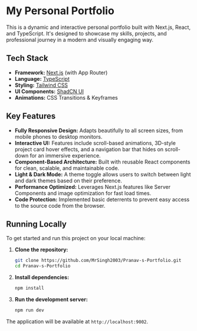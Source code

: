 # My Personal Portfolio

This is a dynamic and interactive personal portfolio built with Next.js, React, and TypeScript. It's designed to showcase my skills, projects, and professional journey in a modern and visually engaging way.

## Tech Stack

- **Framework:** [Next.js](https://nextjs.org/) (with App Router)
- **Language:** [TypeScript](https://www.typescriptlang.org/)
- **Styling:** [Tailwind CSS](https://tailwindcss.com/)
- **UI Components:** [ShadCN UI](https://ui.shadcn.com/)
- **Animations:** CSS Transitions & Keyframes

## Key Features

- **Fully Responsive Design:** Adapts beautifully to all screen sizes, from mobile phones to desktop monitors.
- **Interactive UI:** Features include scroll-based animations, 3D-style project card hover effects, and a navigation bar that hides on scroll-down for an immersive experience.
- **Component-Based Architecture:** Built with reusable React components for clean, scalable, and maintainable code.
- **Light & Dark Mode:** A theme toggle allows users to switch between light and dark themes based on their preference.
- **Performance Optimized:** Leverages Next.js features like Server Components and image optimization for fast load times.
- **Code Protection:** Implemented basic deterrents to prevent easy access to the source code from the browser.

## Running Locally

To get started and run this project on your local machine:

1.  **Clone the repository:**
    ```bash
    git clone https://github.com/MrSingh2003/Pranav-s-Portfolio.git
    cd Pranav-s-Portfolio
    ```

2.  **Install dependencies:**
    ```bash
    npm install
    ```

3.  **Run the development server:**
    ```bash
    npm run dev
    ```

The application will be available at `http://localhost:9002`.
